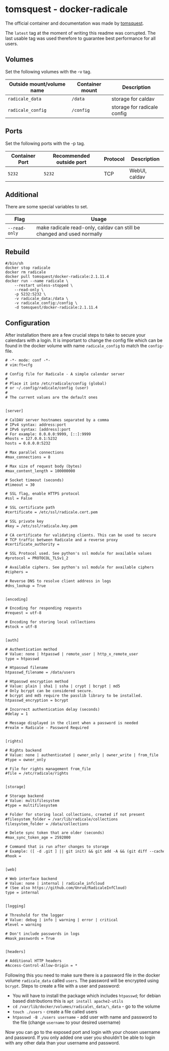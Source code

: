 # tomsquest - docker-radicale

The official container and documentation was made by [tomsquest](https://hub.docker.com/r/tomsquest/docker-radicale).

The `latest` tag at the moment of writing this readme was corrupted.
The last usable tag was used therefore to guarantee best performance for all users.

## Volumes

Set the following volumes with the -v tag.

| Outside mount/volume name | Container mount | Description                 |
| ------------------------- | --------------- | --------------------------- |
| `radicale_data`           | `/data`         | storage for caldav          |
| `radicale_config`         | `/config`       | storage for radicale config |

## Ports

Set the following ports with the -p tag.

| Container Port | Recommended outside port | Protocol | Description   |
| -------------- | ------------------------ | -------- | ------------- |
| `5232`         | `5232`                   | TCP      | WebUI, caldav |

## Additional

There are some special variables to set.

| Flag          | Usage                                                                  |
| ------------- | ---------------------------------------------------------------------- |
| `--read-only` | make radicale read-only, caldav can still be changed and used normally |

## Rebuild

```shell
#/bin/sh
docker stop radicale
docker rm radicale
docker pull tomsquest/docker-radicale:2.1.11.4
docker run --name radicale \
    --restart unless-stopped \
    --read-only \
    -p 5232:5232 \
    -v radicale_data:/data \
    -v radicale_config:/config \
    -d tomsquest/docker-radicale:2.1.11.4
```

## Configuration

After installation there are a few crucial steps to take to secure your
calendars with a login.
It is important to change the config file which can be found in the docker
volume with name `radicale_config` to match the `config`-file.

```txt
# -*- mode: conf -*-
# vim:ft=cfg

# Config file for Radicale - A simple calendar server
#
# Place it into /etc/radicale/config (global)
# or ~/.config/radicale/config (user)
#
# The current values are the default ones


[server]

# CalDAV server hostnames separated by a comma
# IPv4 syntax: address:port
# IPv6 syntax: [address]:port
# For example: 0.0.0.0:9999, [::]:9999
#hosts = 127.0.0.1:5232
hosts = 0.0.0.0:5232

# Max parallel connections
#max_connections = 8

# Max size of request body (bytes)
#max_content_length = 100000000

# Socket timeout (seconds)
#timeout = 30

# SSL flag, enable HTTPS protocol
#ssl = False

# SSL certificate path
#certificate = /etc/ssl/radicale.cert.pem

# SSL private key
#key = /etc/ssl/radicale.key.pem

# CA certificate for validating clients. This can be used to secure
# TCP traffic between Radicale and a reverse proxy
#certificate_authority =

# SSL Protocol used. See python's ssl module for available values
#protocol = PROTOCOL_TLSv1_2

# Available ciphers. See python's ssl module for available ciphers
#ciphers =

# Reverse DNS to resolve client address in logs
#dns_lookup = True


[encoding]

# Encoding for responding requests
#request = utf-8

# Encoding for storing local collections
#stock = utf-8


[auth]

# Authentication method
# Value: none | htpasswd | remote_user | http_x_remote_user
type = htpasswd

# Htpasswd filename
htpasswd_filename = /data/users

# Htpasswd encryption method
# Value: plain | sha1 | ssha | crypt | bcrypt | md5
# Only bcrypt can be considered secure.
# bcrypt and md5 require the passlib library to be installed.
htpasswd_encryption = bcrypt

# Incorrect authentication delay (seconds)
#delay = 1

# Message displayed in the client when a password is needed
#realm = Radicale - Password Required


[rights]

# Rights backend
# Value: none | authenticated | owner_only | owner_write | from_file
#type = owner_only

# File for rights management from_file
#file = /etc/radicale/rights


[storage]

# Storage backend
# Value: multifilesystem
#type = multifilesystem

# Folder for storing local collections, created if not present
#filesystem_folder = /var/lib/radicale/collections
filesystem_folder = /data/collections

# Delete sync token that are older (seconds)
#max_sync_token_age = 2592000

# Command that is run after changes to storage
# Example: ([ -d .git ] || git init) && git add -A && (git diff --cached --quiet || git commit -m "Changes by "%(user)s)
#hook =


[web]

# Web interface backend
# Value: none | internal | radicale_infcloud
# (See also https://github.com/Unrud/RadicaleInfCloud)
type = internal


[logging]

# Threshold for the logger
# Value: debug | info | warning | error | critical
#level = warning

# Don't include passwords in logs
#mask_passwords = True


[headers]

# Additional HTTP headers
#Access-Control-Allow-Origin = *
```

Following this you need to make sure there is a password file in the docker
volume `radicale_data` called `users`.
The password will be encrypted using `bcrypt`.
Steps to create a file with a user and password:

- You will have to install the package which includes `htpasswd`; for debian
  based distributions this is `apt install apache2-utils`
- `cd /var/lib/docker/volumes/radicale\_data/\_data` - go to the volume
- `touch ./users` - create a file called users
- `htpasswd -B ./users username` - add user with name and password to the file
  (change `username` to your desired username)

Now you can go to the exposed port and login with your chosen username and password.
If you only added one user you shouldn't be able to login with any other data
than your username and password.

